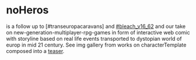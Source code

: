 noHeros
=======

is a follow up to [#transeuropacaravans] and [#bleach_v16_62](https://github.com/rafszul/-bleach_v16_62) and our take on new-generation-multiplayer-rpg-games in form of interactive web comic with storyline based on real life events transported to dystopian world of europ in mid 21 century.  See img gallery from works on characterTemplate composed into a [teaser](http://bleachv1662.businesscatalyst.com/).
